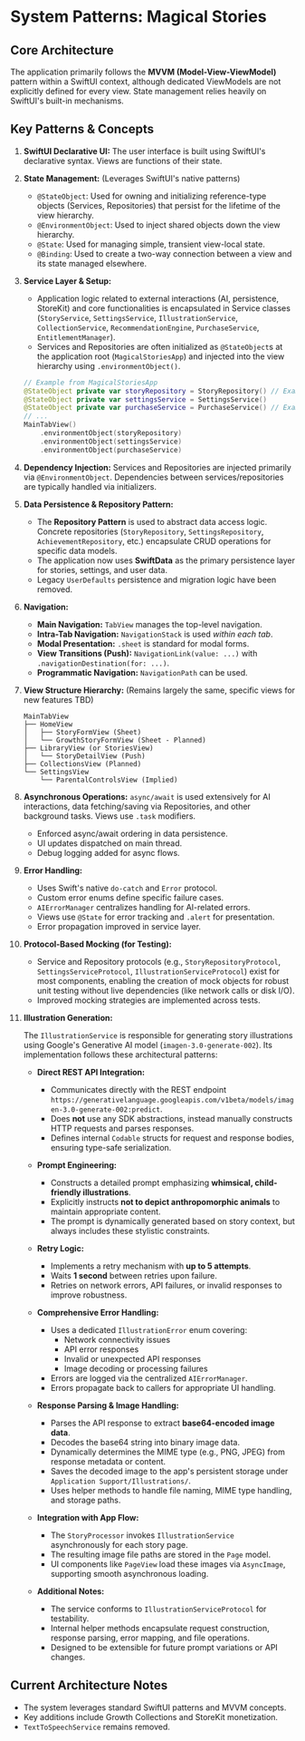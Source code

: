 # System Patterns: Magical Stories

## Core Architecture
The application primarily follows the **MVVM (Model-View-ViewModel)** pattern within a SwiftUI context, although dedicated ViewModels are not explicitly defined for every view. State management relies heavily on SwiftUI's built-in mechanisms.

## Key Patterns & Concepts

1.  **SwiftUI Declarative UI:** The user interface is built using SwiftUI's declarative syntax. Views are functions of their state.

2.  **State Management:** (Leverages SwiftUI's native patterns)
    *   `@StateObject`: Used for owning and initializing reference-type objects (Services, Repositories) that persist for the lifetime of the view hierarchy.
    *   `@EnvironmentObject`: Used to inject shared objects down the view hierarchy.
    *   `@State`: Used for managing simple, transient view-local state.
    *   `@Binding`: Used to create a two-way connection between a view and its state managed elsewhere.

3.  **Service Layer & Setup:**
    *   Application logic related to external interactions (AI, persistence, StoreKit) and core functionalities is encapsulated in Service classes (`StoryService`, `SettingsService`, `IllustrationService`, `CollectionService`, `RecommendationEngine`, `PurchaseService`, `EntitlementManager`).
    *   Services and Repositories are often initialized as `@StateObject`s at the application root (`MagicalStoriesApp`) and injected into the view hierarchy using `.environmentObject()`.
    ```swift
    // Example from MagicalStoriesApp
    @StateObject private var storyRepository = StoryRepository() // Example
    @StateObject private var settingsService = SettingsService()
    @StateObject private var purchaseService = PurchaseService() // Example
    // ...
    MainTabView()
        .environmentObject(storyRepository)
        .environmentObject(settingsService)
        .environmentObject(purchaseService)
    ```

4.  **Dependency Injection:** Services and Repositories are injected primarily via `@EnvironmentObject`. Dependencies between services/repositories are typically handled via initializers.

5.  **Data Persistence & Repository Pattern:**
    *   The **Repository Pattern** is used to abstract data access logic. Concrete repositories (`StoryRepository`, `SettingsRepository`, `AchievementRepository`, etc.) encapsulate CRUD operations for specific data models.
    *   The application now uses **SwiftData** as the primary persistence layer for stories, settings, and user data.
    *   Legacy `UserDefaults` persistence and migration logic have been removed.

6.  **Navigation:**
    *   **Main Navigation:** `TabView` manages the top-level navigation.
    *   **Intra-Tab Navigation:** `NavigationStack` is used *within each tab*.
    *   **Modal Presentation:** `.sheet` is standard for modal forms.
    *   **View Transitions (Push):** `NavigationLink(value: ...)` with `.navigationDestination(for: ...)`.
    *   **Programmatic Navigation:** `NavigationPath` can be used.

7.  **View Structure Hierarchy:** (Remains largely the same, specific views for new features TBD)
    ```
    MainTabView
    ├── HomeView
    │   ├── StoryFormView (Sheet)
    │   └── GrowthStoryFormView (Sheet - Planned)
    ├── LibraryView (or StoriesView)
    │   └── StoryDetailView (Push)
    ├── CollectionsView (Planned)
    └── SettingsView
        └── ParentalControlsView (Implied)
    ```

8.  **Asynchronous Operations:** `async/await` is used extensively for AI interactions, data fetching/saving via Repositories, and other background tasks. Views use `.task` modifiers.
    *   Enforced async/await ordering in data persistence.
    *   UI updates dispatched on main thread.
    *   Debug logging added for async flows.

9.  **Error Handling:**
    *   Uses Swift's native `do-catch` and `Error` protocol.
    *   Custom error enums define specific failure cases.
    *   `AIErrorManager` centralizes handling for AI-related errors.
    *   Views use `@State` for error tracking and `.alert` for presentation.
    *   Error propagation improved in service layer.

10. **Protocol-Based Mocking (for Testing):**
    *   Service and Repository protocols (e.g., `StoryRepositoryProtocol`, `SettingsServiceProtocol`, `IllustrationServiceProtocol`) exist for most components, enabling the creation of mock objects for robust unit testing without live dependencies (like network calls or disk I/O).
    *   Improved mocking strategies are implemented across tests.

11. **Illustration Generation:**

    The `IllustrationService` is responsible for generating story illustrations using Google's Generative AI model (`imagen-3.0-generate-002`). Its implementation follows these architectural patterns:

    - **Direct REST API Integration:**
      - Communicates directly with the REST endpoint `https://generativelanguage.googleapis.com/v1beta/models/imagen-3.0-generate-002:predict`.
      - Does **not** use any SDK abstractions, instead manually constructs HTTP requests and parses responses.
      - Defines internal `Codable` structs for request and response bodies, ensuring type-safe serialization.

    - **Prompt Engineering:**
      - Constructs a detailed prompt emphasizing **whimsical, child-friendly illustrations**.
      - Explicitly instructs **not to depict anthropomorphic animals** to maintain appropriate content.
      - The prompt is dynamically generated based on story context, but always includes these stylistic constraints.

    - **Retry Logic:**
      - Implements a retry mechanism with **up to 5 attempts**.
      - Waits **1 second** between retries upon failure.
      - Retries on network errors, API failures, or invalid responses to improve robustness.

    - **Comprehensive Error Handling:**
      - Uses a dedicated `IllustrationError` enum covering:
        - Network connectivity issues
        - API error responses
        - Invalid or unexpected API responses
        - Image decoding or processing failures
      - Errors are logged via the centralized `AIErrorManager`.
      - Errors propagate back to callers for appropriate UI handling.

    - **Response Parsing & Image Handling:**
      - Parses the API response to extract **base64-encoded image data**.
      - Decodes the base64 string into binary image data.
      - Dynamically determines the MIME type (e.g., PNG, JPEG) from response metadata or content.
      - Saves the decoded image to the app's persistent storage under `Application Support/Illustrations/`.
      - Uses helper methods to handle file naming, MIME type handling, and storage paths.

    - **Integration with App Flow:**
      - The `StoryProcessor` invokes `IllustrationService` asynchronously for each story page.
      - The resulting image file paths are stored in the `Page` model.
      - UI components like `PageView` load these images via `AsyncImage`, supporting smooth asynchronous loading.

    - **Additional Notes:**
      - The service conforms to `IllustrationServiceProtocol` for testability.
      - Internal helper methods encapsulate request construction, response parsing, error mapping, and file operations.
      - Designed to be extensible for future prompt variations or API changes.

## Current Architecture Notes
- The system leverages standard SwiftUI patterns and MVVM concepts.
- Key additions include Growth Collections and StoreKit monetization.
- `TextToSpeechService` remains removed.
